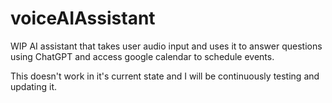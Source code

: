 # voiceAIAssistant
WIP AI assistant that takes user audio input and uses it to answer questions using ChatGPT and access google calendar to schedule events.

This doesn't work in it's current state and I will be continuously testing and updating it.
